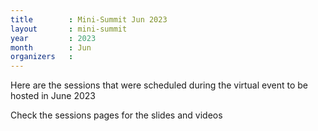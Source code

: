 ```yaml
---
title        : Mini-Summit Jun 2023
layout       : mini-summit
year         : 2023
month        : Jun
organizers   :
---
```


Here are the sessions that were scheduled during the virtual event to be hosted in June 2023

Check the sessions pages for the slides and videos
